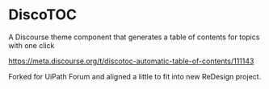 # DiscoTOC

A Discourse theme component that generates a table of contents for topics with one click

https://meta.discourse.org/t/discotoc-automatic-table-of-contents/111143

Forked for UiPath Forum and aligned a little to fit into new ReDesign project.
